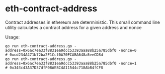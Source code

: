 # eth-contract-address
Contract addresses in ethereum are deterministic. This small command line utility calculates a contract address for a given address and nonce

Usage:

    go run eth-contract-address.go -address=0x6ac7ea33f8831ea9dcc53393aaa88b25a785dbf0 -nonce=0
    # 0xcd234A471b72ba2F1Ccf0A70FCABA648a5eeCD8d
    go run eth-contract-address.go -address=0x6ac7ea33f8831ea9dcc53393aaa88b25a785dbf0 -nonce=1
    # 0x343c43A37D37dfF08AE8C4A11544c718AbB4fCF8
